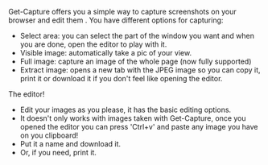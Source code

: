 Get-Capture offers you a simple way to capture screenshots on your browser and edit them
.
You have different options for capturing:
- Select area: you can select the part of the window you want and when you are done, open the editor to play with it.
- Visible image: automatically take a pic of your view.
- Full image: capture an image of the whole page (now fully supported)
- Extract image: opens a new tab with the JPEG image so you can copy it, print it or download it if you don't feel like opening the editor.

The editor!
- Edit your images as you please, it has the basic editing options.
- It doesn't only works with images taken with Get-Capture, once you opened the editor you can press 'Ctrl+v' and paste any image you have on you clipboard! 
- Put it a name and download it.
- Or, if you need, print it.
